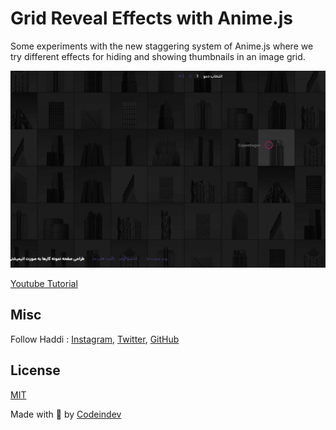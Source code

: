 # Grid Reveal Effects with Anime.js

Some experiments with the new staggering system of Anime.js where we try different effects for hiding and showing thumbnails in an image grid.

![Image Title](https://github.com/codeindevelopment/portfolio-grid/blob/master/screenshot.jpg?raw=true)

[Youtube Tutorial](https://www.youtube.com/channel/UCvucIyQwqTfTrMcAwgE1p_A)

## Misc

Follow Haddi : [Instagram](https://instagram.com/codeindev), [Twitter](https://twitter.com/codeindev), [GitHub](https://github.com/codeindevelopment)


## License
[MIT](LICENSE)

Made with :blue_heart: by [Codeindev](http://www.codeindev.com)